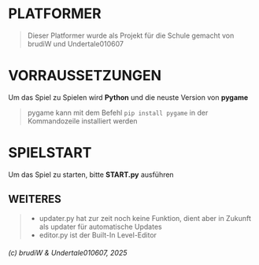 # PLATFORMER
> Dieser Platformer wurde als Projekt für die Schule gemacht von brudiW und Undertale010607

# VORRAUSSETZUNGEN
Um das Spiel zu Spielen wird **Python** und die neuste Version von **pygame**
> pygame kann mit dem Befehl `pip install pygame` in der Kommandozeile installiert werden

# SPIELSTART
Um das Spiel zu starten, bitte **START.py** ausführen

## WEITERES
> - updater.py hat zur zeit noch keine Funktion, dient aber in Zukunft als updater für automatische Updates
> - editor.py ist der Built-In Level-Editor

###### (c) brudiW & Undertale010607, 2025